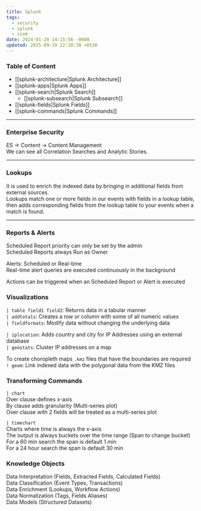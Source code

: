 ```yaml
---
title: Splunk
tags:
  - security
  - splunk
  - siem
date: 2024-01-28 14:15:56 -0600
updated: 2025-09-19 22:20:38 +0530
---
```


### Table of Content

- [[splunk-architecture|Splunk Architecture]]
- [[splunk-apps|Splunk Apps]]
- [[splunk-search|Splunk Search]]
	- [[splunk-subsearch|Splunk Subsearch]]
- [[splunk-fields|Splunk Fields]]
- [[splunk-commands|Splunk Commands]]

---

### Enterprise Security
ES → Content → Content Management  
We can see all Correlation Searches and Analytic Stories.  

---

### Lookups
It is used to enrich the indexed data by bringing in additional fields from external sources.  
Lookups match one or more fields in our events with fields in a lookup table, then adds corresponding fields from the lookup table to your events when a match is found.  

---

### Reports & Alerts

Scheduled Report priority can only be set by the admin  
Scheduled Reports always Run as Owner

Alerts: Scheduled or Real-time  
Real-time alert queries are executed continuously in the background   

Actions can be triggered when an Scheduled Report or Alert is executed  

### Visualizations

`| table field1 field2`: Returns data in a tabular manner  
`| addtotals`: Creates a row or column with some of all numeric values  
`| fieldformats`: Modify data without changing the underlying data  

`| iplocation`: Adds country and city for IP Addresses using an external database  
`| geostats`: Cluster IP addresses on a map

To create choropleth maps `.kmz` files that have the boundaries are required  
`! geom`: Link indexed data with the polygonal data from the KMZ files

### Transforming Commands

`| chart`  
Over clause defines x-axis  
By clause adds granularity (Multi-series plot)  
Over clause with 2 fields will be treated as a multi-series plot

`| timechart`  
Charts where time is always the x-axis  
The output is always buckets over the time range (Span to change bucket)    
For a 60 min search the span is default 1 min  
For a 24 hour search the span is default 30 min

### Knowledge Objects

Data Interpretation (Fields, Extracted Fields, Calculated Fields)  
Data Classification (Event Types, Transactions)  
Data Enrichment (Lookups, Workflow Actions)  
Data Normalization (Tags, Fields Aliases)  
Data Models (Structured Datasets)
